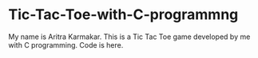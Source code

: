 # Tic-Tac-Toe-with-C-programmng
My name is Aritra Karmakar.
This is a Tic Tac Toe game developed by me with C programming.
Code is here.
